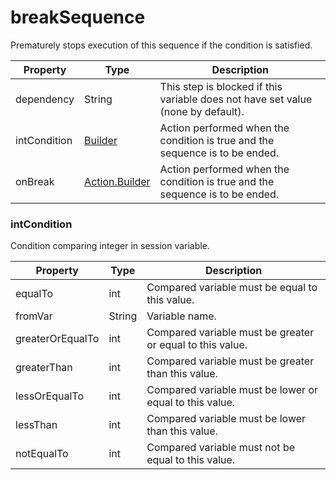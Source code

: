 # breakSequence

Prematurely stops execution of this sequence if the condition is satisfied. 

| Property | Type | Description |
| ------- | ------- | -------- |
| dependency | String | This step is blocked if this variable does not have set value (none by default).  |
| intCondition | [Builder](#intCondition) | Action performed when the condition is true and the sequence is to be ended.  |
| onBreak | [Action.Builder](index.html#actions) | Action performed when the condition is true and the sequence is to be ended.  |

### <a id="intCondition"></a>intCondition

Condition comparing integer in session variable. 

| Property | Type | Description |
| ------- | ------- | ------- |
| equalTo | int | Compared variable must be equal to this value.  |
| fromVar | String | Variable name.  |
| greaterOrEqualTo | int | Compared variable must be greater or equal to this value.  |
| greaterThan | int | Compared variable must be greater than this value.  |
| lessOrEqualTo | int | Compared variable must be lower or equal to this value.  |
| lessThan | int | Compared variable must be lower than this value.  |
| notEqualTo | int | Compared variable must not be equal to this value.  |


